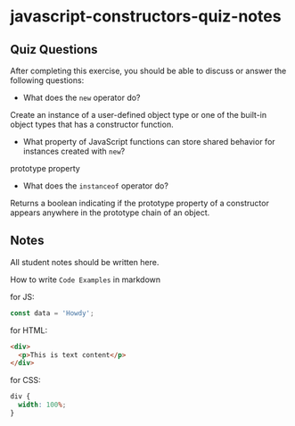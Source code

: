 # javascript-constructors-quiz-notes

## Quiz Questions

After completing this exercise, you should be able to discuss or answer the following questions:

- What does the `new` operator do?

Create an instance of a user-defined object type or one of the built-in object types that has a constructor function.

- What property of JavaScript functions can store shared behavior for instances created with `new`?

prototype property

- What does the `instanceof` operator do?

Returns a boolean indicating if the prototype property of a constructor appears anywhere in the prototype chain of an object.

## Notes

All student notes should be written here.

How to write `Code Examples` in markdown

for JS:

```javascript
const data = 'Howdy';
```

for HTML:

```html
<div>
  <p>This is text content</p>
</div>
```

for CSS:

```css
div {
  width: 100%;
}
```
